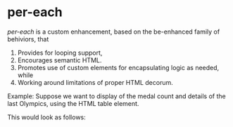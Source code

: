 # per-each

*per-each* is a custom enhancement, based on the be-enhanced family of behiviors, that 

1.  Provides for looping support, 
2.  Encourages semantic HTML.
3.  Promotes use of custom elements for encapsulating logic as needed, while
4.  Working around limitations of proper HTML decorum.

Example:  Suppose we want to display of the medal count and details of the last Olympics, using the HTML table element.

This would look as follows:

```html
```